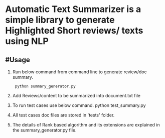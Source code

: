 

# Automatic Text Summarizer is a simple library to generate Highlighted Short reviews/ texts using NLP


#Usage
----------------
 1. Run below command from command line to generate review/doc summary.
 
 		 python summary_generator.py

 2. Add Reviews/content to be summarized into document.txt file

 3. To run test cases use below command.
 		python test_summary.py

 4. All test cases doc files are stored in 'tests' folder.

 5. The details of Rank based algorithm and its extensions  are explained in the summary_generator.py file.

